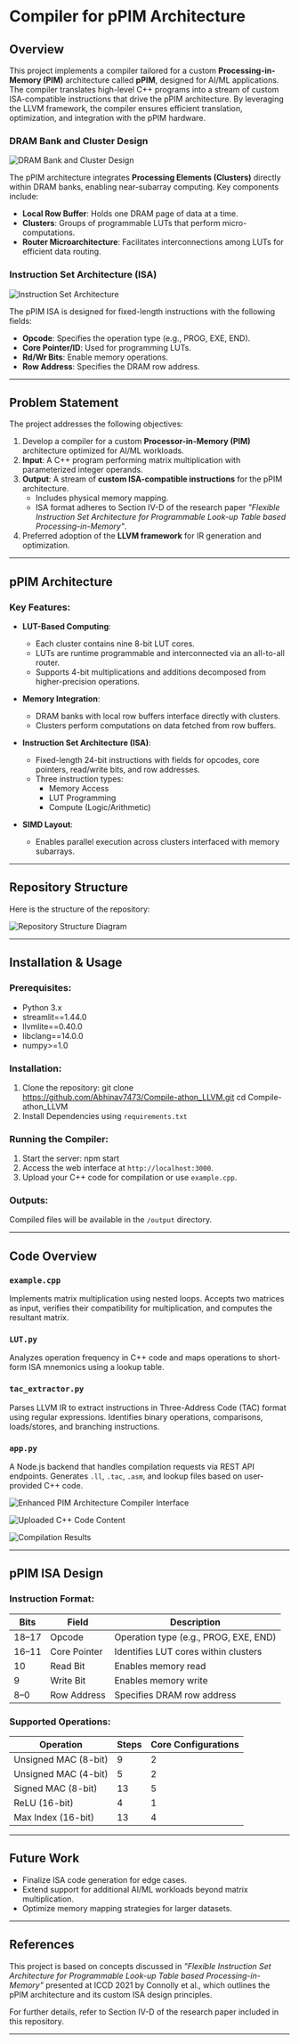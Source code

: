 # Compiler for pPIM Architecture

## Overview

This project implements a compiler tailored for a custom **Processing-in-Memory (PIM)** architecture called **pPIM**, designed for AI/ML applications. The compiler translates high-level C++ programs into a stream of custom ISA-compatible instructions that drive the pPIM architecture. By leveraging the LLVM framework, the compiler ensures efficient translation, optimization, and integration with the pPIM hardware.

### DRAM Bank and Cluster Design
![DRAM Bank and Cluster Design](https://pplx-res.cloudinary.com/image/upload/v1743272862/user_uploads/SBCVNrPrPQXGIVs/image.jpg)

The pPIM architecture integrates **Processing Elements (Clusters)** directly within DRAM banks, enabling near-subarray computing. Key components include:
- **Local Row Buffer**: Holds one DRAM page of data at a time.
- **Clusters**: Groups of programmable LUTs that perform micro-computations.
- **Router Microarchitecture**: Facilitates interconnections among LUTs for efficient data routing.

### Instruction Set Architecture (ISA)
![Instruction Set Architecture](https://pplx-res.cloudinary.com/image/upload/v1743272871/user_uploads/LbhaPNgiudAjHyz/image.jpg)

The pPIM ISA is designed for fixed-length instructions with the following fields:
- **Opcode**: Specifies the operation type (e.g., PROG, EXE, END).
- **Core Pointer/ID**: Used for programming LUTs.
- **Rd/Wr Bits**: Enable memory operations.
- **Row Address**: Specifies the DRAM row address.

---

## Problem Statement

The project addresses the following objectives:
1. Develop a compiler for a custom **Processor-in-Memory (PIM)** architecture optimized for AI/ML workloads.
2. **Input**: A C++ program performing matrix multiplication with parameterized integer operands.
3. **Output**: A stream of **custom ISA-compatible instructions** for the pPIM architecture.
   - Includes physical memory mapping.
   - ISA format adheres to Section IV-D of the research paper *"Flexible Instruction Set Architecture for Programmable Look-up Table based Processing-in-Memory"*.
4. Preferred adoption of the **LLVM framework** for IR generation and optimization.

---

## pPIM Architecture

### Key Features:
- **LUT-Based Computing**:
  - Each cluster contains nine 8-bit LUT cores.
  - LUTs are runtime programmable and interconnected via an all-to-all router.
  - Supports 4-bit multiplications and additions decomposed from higher-precision operations.

- **Memory Integration**:
  - DRAM banks with local row buffers interface directly with clusters.
  - Clusters perform computations on data fetched from row buffers.

- **Instruction Set Architecture (ISA)**:
  - Fixed-length 24-bit instructions with fields for opcodes, core pointers, read/write bits, and row addresses.
  - Three instruction types:
    - Memory Access
    - LUT Programming
    - Compute (Logic/Arithmetic)

- **SIMD Layout**:
  - Enables parallel execution across clusters interfaced with memory subarrays.

---

## Repository Structure

Here is the structure of the repository:

![Repository Structure Diagram](https://pplx-res.cloudinary.com/image/upload/v1743303699/user_uploads/atpAFaSUGCyNxOU/image.jpg)

---

## Installation & Usage

### Prerequisites:
- Python 3.x
- streamlit==1.44.0
- llvmlite==0.40.0
- libclang==14.0.0
- numpy>=1.0

### Installation:
1. Clone the repository:
    git clone https://github.com/Abhinav7473/Compile-athon_LLVM.git
    cd Compile-athon_LLVM
2. Install Dependencies using `requirements.txt`

### Running the Compiler:
1. Start the server:
    npm start
2. Access the web interface at `http://localhost:3000`.
3. Upload your C++ code for compilation or use `example.cpp`.

### Outputs:
Compiled files will be available in the `/output` directory.

---

## Code Overview

### `example.cpp`
Implements matrix multiplication using nested loops. Accepts two matrices as input, verifies their compatibility for multiplication, and computes the resultant matrix.

### `LUT.py`
Analyzes operation frequency in C++ code and maps operations to short-form ISA mnemonics using a lookup table.

### `tac_extractor.py`
Parses LLVM IR to extract instructions in Three-Address Code (TAC) format using regular expressions. Identifies binary operations, comparisons, loads/stores, and branching instructions.

### `app.py`
A Node.js backend that handles compilation requests via REST API endpoints. Generates `.ll`, `.tac`, `.asm`, and lookup files based on user-provided C++ code.

![Enhanced PIM Architecture Compiler Interface](https://pplx-res.cloudinary.com/image/upload/v1743303664/user_uploads/fCqiIIeFzaFzBfk/WhatsApp-Image-2025-03-30-at-07.24.10_f901eec7.jpg)

![Uploaded C++ Code Content](https://pplx-res.cloudinary.com/image/upload/v1743303684/user_uploads/ZbwyClznIsieZpB/WhatsApp-Image-2025-03-30-at-07.24.11_5334f421.jpg)

![Compilation Results](https://pplx-res.cloudinary.com/image/upload/v1743303689/user_uploads/VCHLWuFjWqjpJPA/WhatsApp-Image-2025-03-30-at-07.24.11_78afd6fa.jpg)

---

## pPIM ISA Design

### Instruction Format:

| Bits        | Field          | Description                              |
|-------------|----------------|------------------------------------------|
| 18–17       | Opcode         | Operation type (e.g., PROG, EXE, END)    |
| 16–11       | Core Pointer   | Identifies LUT cores within clusters     |
| 10          | Read Bit       | Enables memory read                     |
| 9           | Write Bit      | Enables memory write                    |
| 8–0         | Row Address    | Specifies DRAM row address              |

### Supported Operations:

| Operation              | Steps | Core Configurations |
|------------------------|-------|---------------------|
| Unsigned MAC (8-bit)   | 9     | 2                   |
| Unsigned MAC (4-bit)   | 5     | 2                   |
| Signed MAC (8-bit)     | 13    | 5                   |
| ReLU (16-bit)          | 4     | 1                   |
| Max Index (16-bit)     | 13    | 4                   |

---

## Future Work

- Finalize ISA code generation for edge cases.
- Extend support for additional AI/ML workloads beyond matrix multiplication.
- Optimize memory mapping strategies for larger datasets.

---

## References

This project is based on concepts discussed in *"Flexible Instruction Set Architecture for Programmable Look-up Table based Processing-in-Memory"* presented at ICCD 2021 by Connolly et al., which outlines the pPIM architecture and its custom ISA design principles.

For further details, refer to Section IV-D of the research paper included in this repository.

---
